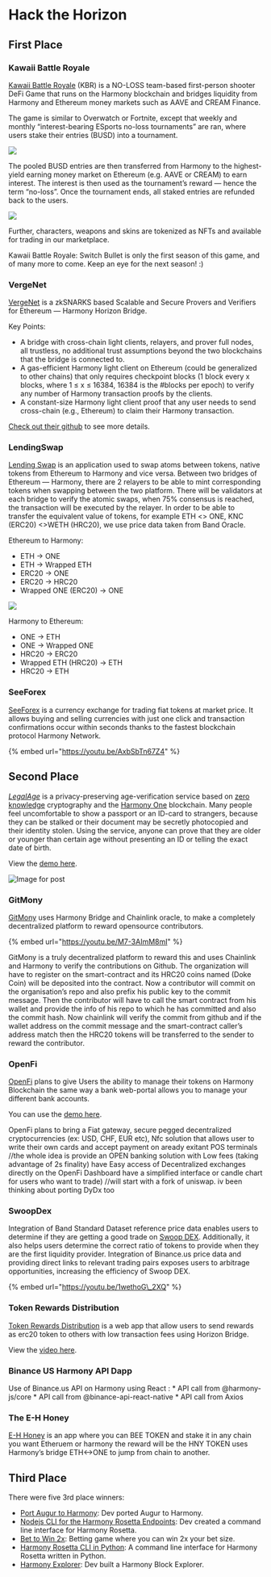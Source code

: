 # Hack the Horizon

## First Place

### Kawaii Battle Royale <a id="f251"></a>

[Kawaii Battle Royale](https://github.com/OpenDive/KawaiiBattleRoyaleSwitchBullet_Dapp) \(KBR\) is a NO-LOSS team-based first-person shooter DeFi Game that runs on the Harmony blockchain and bridges liquidity from Harmony and Ethereum money markets such as AAVE and CREAM Finance.

The game is similar to Overwatch or Fortnite, except that weekly and monthly “interest-bearing ESports no-loss tournaments” are ran, where users stake their entries \(BUSD\) into a tournament.

![](../../../.gitbook/assets/image%20%28296%29.png)

The pooled BUSD entries are then transferred from Harmony to the highest-yield earning money market on Ethereum \(e.g. AAVE or CREAM\) to earn interest. The interest is then used as the tournament’s reward — hence the term “no-loss”. Once the tournament ends, all staked entries are refunded back to the users.

![](../../../.gitbook/assets/image%20%28298%29.png)

Further, characters, weapons and skins are tokenized as NFTs and available for trading in our marketplace.

Kawaii Battle Royale: Switch Bullet is only the first season of this game, and of many more to come. Keep an eye for the next season! :\)

### VergeNet <a id="f9de"></a>

[VergeNet](https://gitcoin.co/hackathon/hack-the-horizon/projects/4180/VergeNet) is a zkSNARKS based Scalable and Secure Provers and Verifiers for Ethereum — Harmony Horizon Bridge.

Key Points:

* A bridge with cross-chain light clients, relayers, and prover full nodes, all trustless, no additional trust assumptions beyond the two blockchains that the bridge is connected to.
* A gas-efficient Harmony light client on Ethereum \(could be generalized to other chains\) that only requires checkpoint blocks \(1 block every x blocks, where 1 ≤ x ≤ 16384, 16384 is the \#blocks per epoch\) to verify any number of Harmony transaction proofs by the clients.
* A constant-size Harmony light client proof that any user needs to send cross-chain \(e.g., Ethereum\) to claim their Harmony transaction.

[Check out their github](https://github.com/LatticeLabVentures/VergeNet) to see more details.

### LendingSwap <a id="a293"></a>

[Lending Swap](https://github.com/trinhtan/horizon-hackathon) is an application used to swap atoms between tokens, native tokens from Ethereum to Harmony and vice versa. Between two bridges of Ethereum — Harmony, there are 2 relayers to be able to mint corresponding tokens when swapping between the two platform. There will be validators at each bridge to verify the atomic swaps, when 75% consensus is reached, the transaction will be executed by the relayer. In order to be able to transfer the equivalent value of tokens, for example ETH &lt;&gt; ONE, KNC \(ERC20\) &lt;&gt;WETH \(HRC20\), we use price data taken from Band Oracle.

Ethereum to Harmony:

* ETH -&gt; ONE
* ETH -&gt; Wrapped ETH
* ERC20 -&gt; ONE
* ERC20 -&gt; HRC20
* Wrapped ONE \(ERC20\) -&gt; ONE

![](../../../.gitbook/assets/image%20%28301%29.png)

Harmony to Ethereum:

* ONE -&gt; ETH
* ONE -&gt; Wrapped ONE
* HRC20 -&gt; ERC20
* Wrapped ETH \(HRC20\) -&gt; ETH
* HRC20 -&gt; ETH

### SeeForex <a id="90cd"></a>

[SeeForex](https://github.com/kuyawa/seeforex) is a currency exchange for trading fiat tokens at market price. It allows buying and selling currencies with just one click and transaction confirmations occur within seconds thanks to the fastest blockchain protocol Harmony Network.

{% embed url="https://youtu.be/AxbSbTn67Z4" %}

## Second Place <a id="ee73"></a>

[_LegalAge_](https://github.com/sladecek/harla_demo) is a privacy-preserving age-verification service based on [zero knowledge](https://www.zeroknowledge.fm/) cryptography and the [Harmony One](https://www.harmony.one/) blockchain. Many people feel uncomfortable to show a passport or an ID-card to strangers, because they can be stalked or their document may be secretly photocopied and their identity stolen. Using the service, anyone can prove that they are older or younger than certain age without presenting an ID or telling the exact date of birth.

View the [demo here](https://gitcoin.co/hackathon/hack-the-horizon/projects/4186/LegalAge).

![Image for post](https://miro.medium.com/max/4696/1*V6xeQV-GgSaQHSck6035MQ.png)

### GitMony <a id="2132"></a>

[GitMony](https://github.com/BakaOtaku/git_mony) uses Harmony Bridge and Chainlink oracle, to make a completely decentralized platform to reward opensource contributors.

{% embed url="https://youtu.be/M7-3AImM8mI" %}

GitMony is a truly decentralized platform to reward this and uses Chainlink and Harmony to verify the contributions on Github. The organization will have to register on the smart-contract and its HRC20 coins named \(Doke Coin\) will be deposited into the contract. Now a contributor will commit on the organisation’s repo and also prefix his public key to the commit message. Then the contributor will have to call the smart contract from his wallet and provide the info of his repo to which he has committed and also the commit hash. Now chainlink will verify the commit from github and if the wallet address on the commit message and the smart-contract caller’s address match then the HRC20 tokens will be transferred to the sender to reward the contributor.

### OpenFi <a id="24ca"></a>

[OpenFi](https://github.com/Alexgrsjn/OpenFi) plans to give Users the ability to manage their tokens on Harmony Blockchain the same way a bank web-portal allows you to manage your different bank accounts.

You can use the [demo here](https://openfi.dev/#/).

OpenFi plans to bring a Fiat gateway, secure pegged decentralized cryptocurrencies \(ex: USD, CHF, EUR etc\), Nfc solution that allows user to write their own cards and accept payment on aready exitant POS terminals //the whole idea is provide an OPEN banking solution with Low fees \(taking advantage of 2s finality\) have Easy access of Decentralized exchanges directly on the OpenFi Dashboard have a simplified interface or candle chart for users who want to trade\) //will start with a fork of uniswap. iv been thinking about porting DyDx too

### SwoopDex <a id="7147"></a>

Integration of Band Standard Dataset reference price data enables users to determine if they are getting a good trade on [Swoop DEX](https://github.com/Dodecane/swoop-interface). Additionally, it also helps users determine the correct ratio of tokens to provide when they are the first liquidity provider. Integration of Binance.us price data and providing direct links to relevant trading pairs exposes users to arbitrage opportunities, increasing the efficiency of Swoop DEX.

{% embed url="https://youtu.be/1wethoG\_2XQ" %}

### Token Rewards Distribution

[Token Rewards Distribution](https://github.com/ysongh/Token-Reward-Distribution) is a web app that allow users to send rewards as erc20 token to others with low transaction fees using Horizon Bridge.

View the [video here](https://gitcoin.co/hackathon/hack-the-horizon/projects/4170/Token-Reward-Distribution).

### Binance US Harmony API Dapp <a id="3958"></a>

Use of Binance.us API on Harmony using React : \* API call from @harmony-js/core \* API call from @binance-api-react-native \* API call from Axios

### The E-H Honey <a id="b0b1"></a>

[E-H Honey](https://github.com/azizyano/THE-E-H-Honey) is an app where you can BEE TOKEN and stake it in any chain you want Etheruem or harmony the reward will be the HNY TOKEN uses Harmony’s bridge ETH&lt;-&gt;ONE to jump from chain to another.

## Third Place <a id="875b"></a>

There were five 3rd place winners:

* [Port Augur to Harmony](https://gitcoin.co/hackathon/hack-the-horizon/projects/3856/port-the-augur-protocol-and-ui-to-harmony-chain): Dev ported Augur to Harmony.
* [Nodejs CLI for the Harmony Rosetta Endpoints](https://github.com/zyra-zia/harmony-rosetta-cli): Dev created a command line interface for Harmony Rosetta.
* [Bet to Win 2x](https://github.com/azizyano/Bet_to_win_x2): Betting game where you can win 2x your bet size.
* [Harmony Rosetta CLI in Python](https://github.com/blockjoe/harmony-api-client-python): A command line interface for Harmony Rosetta written in Python.
* [Harmony Explorer](https://github.com/CryptoDizzy/Harmony-Explorer): Dev built a Harmony Block Explorer.

